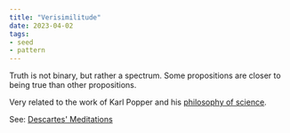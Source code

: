 ```yaml
---
title: "Verisimilitude"
date: 2023-04-02
tags:
- seed
- pattern
---
```


Truth is not binary, but rather a spectrum. Some propositions are closer to being true than other propositions.

Very related to the work of Karl Popper and his [philosophy of science](thoughts/philosophy%20of%20science.md).

See: [Descartes' Meditations](thoughts/Descartes'%20Meditations.md)